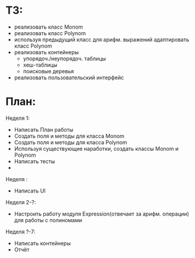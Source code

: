 ТЗ:
===
- реализовать класс Monom
- реализовать класс Polynom
- используя предыдущий класс для арифм. выражений адаптировать класс Polynom
- реализовать контейнеры
  - упорядоч./неупорядоч. таблицы
  - хеш-таблицы
  - поисковые деревья
- реализовать пользовательский интерфейс


План:
===
Неделя 1:
- Написать План работы
- Создать поля и методы для класса Monom
- Создать поля и методы для класса Polynom
- Используя существующие наработки, создать классы Monom и Polynom 
- Написать тесты
- 
Неделя :
- Написать UI

Неделя 2-?:
- Настроить работу модуля Expression(отвечает за арифм. операции) для работы с полиномами

Неделя ?-7:
- Написать контейнеры
- Отчёт
